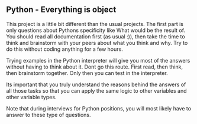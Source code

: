 ##  Python - Everything is object

This project is a little bit different than the usual projects. The first part is only questions about Pythons specificity like What would be the result of. You should read all documentation first (as usual :)), then take the time to think and brainstorm with your peers about what you think and why. Try to do this without coding anything for a few hours.

Trying examples in the Python interpreter will give you most of the answers without having to think about it. Dont go this route. First read, then think, then brainstorm together. Only then you can test in the interpreter.

Its important that you truly understand the reasons behind the answers of all those tasks so that you can apply the same logic to other variables and other variable types.

Note that during interviews for Python positions, you will most likely have to answer to these type of questions.
